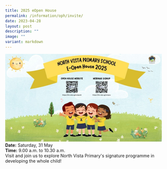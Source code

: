 ```yaml
---
title: 2025 eOpen House
permalink: /information/oph/invite/
date: 2023-04-28
layout: post
description: ""
image: ""
variant: markdown
---
```

![](/images/OH/OpenHouse2025_promo.jpg)
**Date:** Saturday, 31 May <br>
**Time:** 9.00 a.m. to 10.30 a.m. <br>
Visit and join us to explore North Vista Primary's signature programme in developing the whole child!
